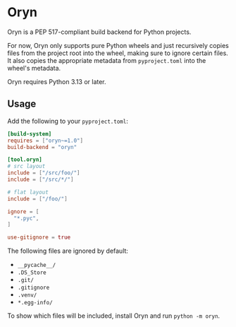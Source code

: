 # Oryn

Oryn is a PEP 517-compliant build backend for Python projects.

For now, Oryn only supports pure Python wheels and just recursively copies files from the project root into the wheel, making sure to ignore certain files. It also copies the appropriate metadata from `pyproject.toml` into the wheel's metadata.

Oryn requires Python 3.13 or later.


## Usage

Add the following to your `pyproject.toml`:

```toml
[build-system]
requires = ["oryn~=1.0"]
build-backend = "oryn"

[tool.oryn]
# src layout
include = ["/src/foo/"]
include = ["/src/*/"]

# flat layout
include = ["/foo/"]

ignore = [
  "*.pyc",
]

use-gitignore = true
```

The following files are ignored by default:

- `__pycache__/`
- `.DS_Store`
- `.git/`
- `.gitignore`
- `.venv/`
- `*.egg-info/`

To show which files will be included, install Oryn and run `python -m oryn`.
